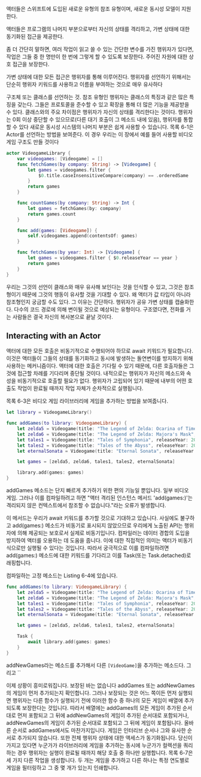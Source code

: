 액터들은 스위프트에 도입된 새로운 유형의 참조 유형이며, 새로운 동시성 모델이 지원한다. 

액터들은 프로그램의 나머지 부분으로부터 자신의 상태를 격리하고, 가변 상태에 대한 동기화된 접근을 제공한다. 

좀 더 간단히 말하면, 여러 작업이 읽고 쓸 수 있는 간단한 변수를 가진 행위자가 있다면, 작업은 그들 중 한 명만이 한 번에 그렇게 할 수 있도록 보장한다. 주어진 자원에 대한 상호 접근을 보장한다.

가변 상태에 대한 모든 접근은 행위자를 통해 이루어진다. 행위자를 선언하기 위해서는 단순히 행위자 키워드를 사용하고 이름을 부여하는 것으로 매우 유사하다

구조체 또는 클래스를 선언하는 것. 참조 유형인 행위자는 클래스의 특징과 같은 많은 특징을 갖는다. 그들은 프로토콜을 준수할 수 있고 확장을 통해 더 많은 기능을 제공받을 수 있다. 클래스와의 주요 차이점은 행위자가 자신의 상태를 격리한다는 것이다. 행위자는 0회 이상 중단할 수 있으므로(다른 대기 호출이 그 메소드 내에 있음), 행위자를 통합할 수 있다
새로운 동시성 시스템의 나머지 부분은 쉽게 사용할 수 있습니다.
목록 6-1은 Actor를 선언하는 방법을 보여준다. 이 경우 우리는 이 장에서 예를 들어 사용할 비디오게임 구조도 만들 것이다

```swift
actor VideogameLibrary {
	var videogames: [Videogame] = []
	func fetchGames(by company: String) -> [Videogame] {
		let games = videogames.filter { 
			$0.title.caseInsensitiveCompare(company) == .orderedSame 
		}
		return games
	}

	func countGames(by company: String) -> Int {
		let games = fetchGames(by: company)
		return games.count
	}

    func add(games: [Videogame]) {
		self.videogames.append(contentsOf: games)
	}

    func fetchGames(by year: Int) -> [Videogame] {
		let games = videogames.filter { $0.releaseYear == year }
		return games
	}
}
```

우리는 그것의 선언이 클래스와 매우 유사해 보인다는 것을 인식할 수 있고, 그것은 참조형이기 때문에 그것의 행동이 유사할 것을 기대할 수 있다. 
왜 액터가 값 타입이 아니라 참조형인지 궁금할 수도 있다.
그 이유는 간단하다. 행위자가 공유 가변 상태를 캡슐화한다. 다수의 코드 경로에 의해 변이될 것으로 예상되는 유형이다. 구조였다면,
전화를 거는 사람들은 결국 자신의 복사본으로 끝날 것이다.

## Interacting with an Actor
액터에 대한 모든 호출은 비동기적으로 수행되어야 하므로 await 키워드가 필요합니다. 
이것은 액터들이 그들의 상태를 동기화하고 동시에 발생하는 돌연변이를 방지하기 위해 사용하는 메커니즘이다. 액터에 대한 호출은 기다릴 수 있기 때문에, 다른 호출자들은 그것에 접근할 차례를 기다리며 중단될 것이다.
내적으로는 행위자가 자신의 메소드와 속성을 비동기적으로 호출할 필요가 없다. 행위자가 고립되어 있기 때문에 내부의 어떤 호출도 작업이 완료될 때까지 작업 자체가 순차적으로 실행됩니다.

목록 6-3은 비디오 게임 라이브러리에 게임을 추가하는 방법을 보여줍니다.

```swift
let library = VideogameLibrary()

func addGames(to library: VideogameLibrary) {
	let zelda5 = Videogame(title: "The Legend of Zelda: Ocarina of Time", releaseYear: 1998, company: "Nintendo")
	let zelda6 = Videogame(title: "The Legend of Zelda: Majora's Mask", releaseYear: 2020, company: "Nintendo")
	let tales1 = Videogame(title: "Tales of Symphonia", releaseYear: 2004, company: "Namco")
	let tales2 = Videogame(title: "Tales of the Abyss", releaseYear: 2005, company: "Namco")
	let eternalSonata = Videogame(title: "Eternal Sonata", releaseYear: 2008, company: "tri-Crescendo")

    let games = [zelda5, zelda6, tales1, tales2, eternalSonata]

    library.add(games: games)
}
```

addGames 메소드는 단지 빠르게 추가하기 위한 편의 기능일 뿐입니다.
일부 비디오 게임. 그러나 이를 컴파일하려고 하면 "액터 격리된 인스턴스 메서드 'add(games:)'는 격리되지 않은 컨텍스트에서 참조할 수 없습니다."라는 오류가 발생합니다.

이 메서드는 우리가 await 키워드를 추가할 것으로 기대하고 있습니다. 사실에도 불구하고
add(games:) 메소드가 비동기로 표시되지 않았으므로 우리에게 노출된 API는 행위자에 의해 제공되는 보호로서 실제로 비동기입니다. 컴파일러는 데이터 경합의 도입을 방지하여 액터를 오용하는 데 도움을 줍니다.
이에 대한 직접적인 의미는 액터가 비동기식으로만 실행될 수 있다는 것입니다.
따라서 궁극적으로 이를 컴파일하려면 add(games:) 메소드에 대한 키워드를 기다리고 이를 Task(또는 Task.detached)로 래핑합니다.

컴파일하는 고정 메소드는 Listing 6-4에 있습니다.

```swift
func addGames(to library: VideogameLibrary) {
	let zelda5 = Videogame(title: "The Legend of Zelda: Ocarina of Time", releaseYear: 1998, company: "Nintendo")
	let zelda6 = Videogame(title: "The Legend of Zelda: Majora's Mask", releaseYear: 2020, company: "Nintendo")
	let tales1 = Videogame(title: "Tales of Symphonia", releaseYear: 2004, company: "Namco")
	let tales2 = Videogame(title: "Tales of the Abyss", releaseYear: 2005, company: "Namco")
	let eternalSonata = Videogame(title: "Eternal Sonata", releaseYear: 2008, company: "tri-Crescendo")

    let games = [zelda5, zelda6, tales1, tales2, eternalSonata]

	Task {
		await library.add(games: games)
	}
}
```

addNewGames라는 메소드를 추가해서 다른 `[VideoGame]`을 추가하는 메소드다.
그리고 
``

이제 상황이 흥미로워집니다. 보장된 바는 없습니다
addGames 또는 addNewGames의 게임이 먼저 추가되는지 확인합니다.
그러나 보장되는 것은 어느 쪽이든 먼저 실행되면 행위자는 다른 함수가 실행되기 전에 이러한 함수 중 하나의 모든 게임이 배열에 추가되도록 보장한다는 것입니다. 따라서 배열에는 addGames의 모든 게임이 추가된 순서대로 먼저 포함되고 그 뒤에 addNewGames의 게임이 추가된 순서대로 포함되거나, addNewGames의 게임이 추가된 순서대로 포함되고 그 뒤에 게임이 포함됩니다. 올바른 순서로 addGames에서도 마찬가지입니다. 게임은 인터리브 순서나 그와 유사한 순서로 추가되지 않습니다.
또한 전체 행위자 상태에 대한 액세스가 동기화됩니다. 당신이 가지고 있다면
누군가가 라이브러리에 게임을 추가하는 동시에 누군가가 컬렉션을 쿼리하는 경우 행위자는 실행이 완료될 때까지 해당 호출 중 하나만 실행합니다. 목록 6-7은 세 가지 다른 작업을 생성합니다. 두 개는 게임을 추가하고 다른 하나는 특정 연도별로 게임을 필터링하고 그 중 몇 개가 있는지 인쇄합니다.